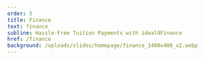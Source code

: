 ```yaml
---
order: 5
title: Finance
text: finance
subline: Hassle-Free Tuition Payments with ideal4Finance
href: /finance
background: /uploads/slides/homepage/finance_1400x400_v2.webp
---
```


